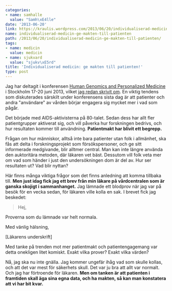 ```yaml
---
categories:
- name: samhalle
  value: "Samh\xE4lle"
date: '2013-06-20'
link: https://kraulis.wordpress.com/2013/06/20/individualiserad-medicin-ge-makten-till-patienten/
name: individualiserad-medicin-ge-makten-till-patienten
path: /2013/06/20/individualiserad-medicin-ge-makten-till-patienten/
tags:
- name: medicin
  value: medicin
- name: sjukvard
  value: "sjukv\xE5rd"
title: 'Individualiserad medicin: ge makten till patienten!'
type: post
---
```

Jag har deltagit i konferensen [Human Genomics and Personalized Medicine](/posts/Human%20Genomics%20and%20Personalized%20Medicine) i Stockholm 17-20 juni 2013, vilket [jag redan skrivit om](/posts/). En viktig tendens som diskuterades särskilt under konferensens sista dag är att patienter och andra "användare" av vården börjar engagera sig mycket mer i vad som pågår.

Det började med AIDS-aktivisterna på 80-talet. Sedan dess har allt fler patientgrupper aktiverat sig, och vill påverka hur forskningen bedrivs, och hur resultaten kommer till användning. **Patientmakt har blivit ett begrepp.**



Frågan om hur människor, alltså inte bara patienter utan folk i allmänhet, ska fås att delta i forskningsprojekt som försökspersoner, och ge sitt informerade medgivande, blir alltmer central. Man kan inte längre använda den auktoritära metoden, där läkaren vet bäst. Dessutom vill folk veta mer om vad som händer i just den undersökningen dom är del av. Hur ser resultaten ut? Vad blir nyttan?

Här finns många viktiga frågor som det finns anledning att komma tillbaka till. **Men just idag fick jag ett brev från min läkare på vårdcentralen som är ganska skojigt i sammanhanget.** Jag lämnade ett blodprov när jag var på besök för en vecka sedan, för läkaren ville kolla en sak. I brevet fick jag beskedet:

> Hej,

Proverna som du lämnade var helt normala.

Med vänlig hälsning,

[Läkarens underskrift]

Med tanke på trenden mot mer patientmakt och patientengagemang var detta onekligen litet komiskt. Exakt vilka prover? Exakt vilka värden?

Nå, jag ska nu inte gnälla. Jag kommer ungefär ihåg vad som skulle kollas, och att det var mest för säkerhets skull. Det var ju bra att allt var normalt. Och jag har förtroende för läkaren. **Men om tanken är att patienten i framtiden skall äga sina egna data, och ha makten, så kan man konstatera att vi har bit kvar.**

